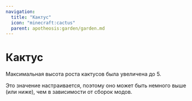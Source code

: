 ```yaml
---
navigation:
  title: "Кактус"
  icon: "minecraft:cactus"
  parent: apotheosis:garden/garden.md
---
```


# Кактус

Максимальная высота роста кактусов была увеличена до 5.

Это значение настраивается, поэтому оно может быть немного выше (или ниже), чем в зависимости от сборок модов.

